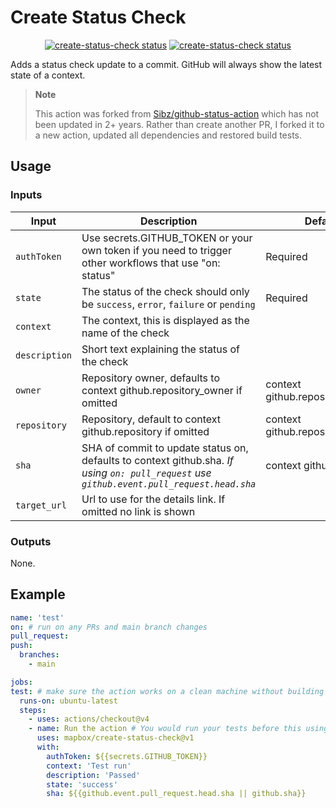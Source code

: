 # Create Status Check

<p align="center">
  <a href="https://github.com/billyjbryant/create-status-check"><img alt="create-status-check status"
  src="https://github.com/billyjbryant/create-status-check/workflows/test/badge.svg"></a>
  <a href="https://github.com/billyjbryant/create-status-check"><img alt="create-status-check status" src="https://github.com/billyjbryant/create-status-check/workflows/build/badge.svg"></a>
</p>

Adds a status check update to a commit. GitHub will always show the latest state of a context.

> **Note**
>
> This action was forked from [Sibz/github-status-action](https://github.com/Sibz/github-status-action) which has not been updated in 2+ years. Rather than create another PR, I forked it to a new action, updated all dependencies and restored build tests.

## Usage

### Inputs

| Input         | Description                                                                                                                               | Default                         |
| ------------- | ----------------------------------------------------------------------------------------------------------------------------------------- | ------------------------------- |
| `authToken`   | Use secrets.GITHUB_TOKEN or your own token if you need to trigger other workflows that use "on: status"                                   | Required                        |
| `state`       | The status of the check should only be `success`, `error`, `failure` or `pending`                                                         | Required                        |
| `context`     | The context, this is displayed as the name of the check                                                                                   |                                 |
| `description` | Short text explaining the status of the check                                                                                             |                                 |
| `owner`       | Repository owner, defaults to context github.repository_owner if omitted                                                                  | context github.repository_owner |
| `repository`  | Repository, default to context github.repository if omitted                                                                               | context github.repository       |
| `sha`         | SHA of commit to update status on, defaults to context github.sha. _If using `on: pull_request` use `github.event.pull_request.head.sha`_ | context github.sha              |
| `target_url`  | Url to use for the details link. If omitted no link is shown                                                                              |                                 |

### Outputs

None.

## Example

```yml
name: 'test'
on: # run on any PRs and main branch changes
pull_request:
push:
  branches:
    - main

jobs:
test: # make sure the action works on a clean machine without building
  runs-on: ubuntu-latest
  steps:
    - uses: actions/checkout@v4
    - name: Run the action # You would run your tests before this using the output to set state/desc
      uses: mapbox/create-status-check@v1
      with:
        authToken: ${{secrets.GITHUB_TOKEN}}
        context: 'Test run'
        description: 'Passed'
        state: 'success'
        sha: ${{github.event.pull_request.head.sha || github.sha}}
```
